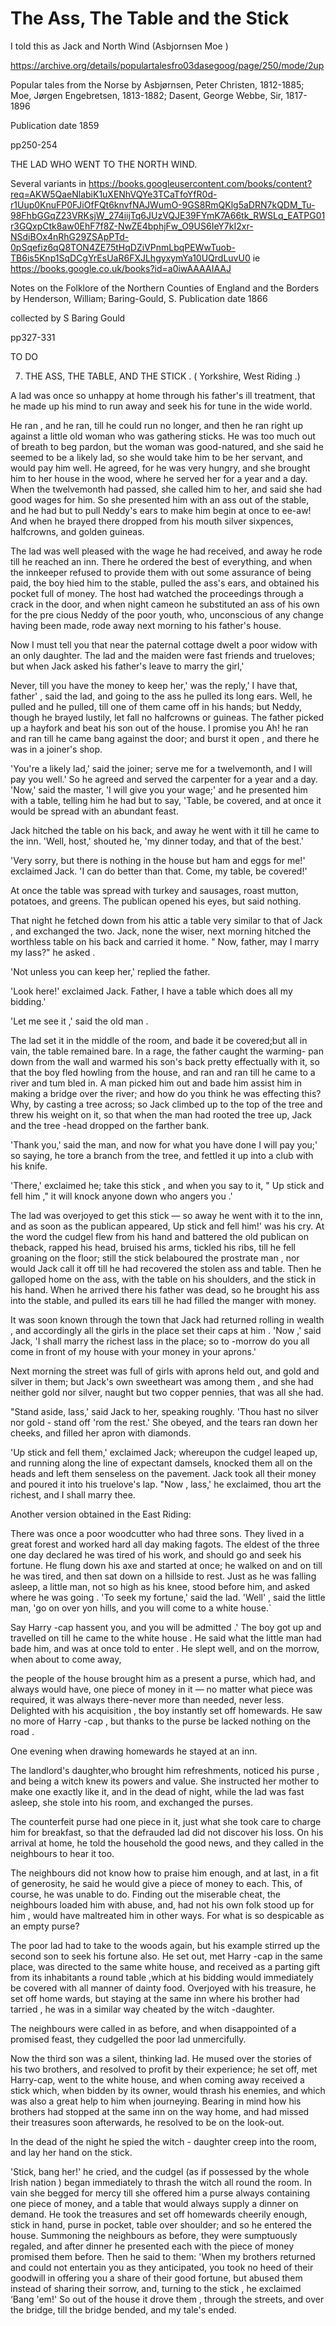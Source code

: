 # The Ass, The Table and the Stick

I told this as Jack and North Wind (Asbjornsen Moe )

https://archive.org/details/populartalesfro03dasegoog/page/250/mode/2up

Popular tales from the Norse
by Asbjørnsen, Peter Christen, 1812-1885; Moe, Jørgen Engebretsen, 1813-1882; Dasent, George Webbe, Sir, 1817-1896

Publication date 1859

pp250-254

THE LAD WHO WENT TO THE NORTH WIND.



Several variants in https://books.googleusercontent.com/books/content?req=AKW5QaeNlabiK1uXENhVQYe3TCaTfoYfR0d-r1Uup0KnuFP0FJiOfFQt6knvfNAJWumO-9GS8RmQKlg5aDRN7kQDM_Tu-98FhbGGqZ23VRKsjW_274iijTq6JUzVQJE39FYmK7A66tk_RWSLq_EATPG01r3GQxpCtk8aw0EhF7f8Z-NwZE4bphjFw_O9US6IeY7kI2xr-NSdiBOx4nRhG29ZSApPTd-0pSqefiz6qQ8TON4ZE75tHqDZiVPnmLbqPEWwTuob-TB6is5Knp1SqDCgYrEsUaR6FXJLhgyxymYa10UQrdLuvU0 ie https://books.google.co.uk/books?id=a0iwAAAAIAAJ

Notes on the Folklore of the Northern Counties of England and the Borders
by Henderson, William; Baring-Gould, S.
Publication date 1866

collected by S Baring Gould

pp327-331

TO DO

7. THE ASS, THE TABLE, AND THE STICK .
( Yorkshire, West Riding .)

A lad was once so unhappy at home through his father's ill treatment, that he made up his mind to run away and seek his for tune in the wide world.

He ran , and he ran, till he could run no longer, and then he ran right up against a little old woman who was gathering sticks. He was too much out of breath to beg pardon, but the woman was good-natured, and she said he seemed to be a likely lad, so she would take him to be her servant, and would pay him well. He agreed, for he was very hungry, and she brought him to her house in the wood, where he served her for a year and a day. When the twelvemonth had passed, she called him to her, and said she had good wages for him. So she presented him with an ass out of the stable, and he had but to pull Neddy's ears to make him begin at once to ee-aw! And when he brayed there dropped from his mouth silver sixpences, halfcrowns, and golden guineas.

The lad was well pleased with the wage he had received, and away he rode till he reached an inn. There he ordered the best of everything, and when the innkeeper refused to provide them with out some assurance of being paid, the boy hied him to the stable, pulled the ass's ears, and obtained his pocket full of money. The host had watched the proceedings through a crack in the door, and when night cameon he substituted an ass of his own for the pre cious Neddy of the poor youth, who, unconscious of any change having been made, rode away next morning to his father's house.

Now I must tell you that near the paternal cottage dwelt a poor widow with an only daughter. The lad and the maiden were fast friends and trueloves; but when Jack asked his father's leave to marry the girl,'

Never, till you have the money to keep her,' was the reply,' I have that, father' , said the lad, and going to the ass he pulled its long ears. Well, he pulled and he pulled, till one of them came off in his hands; but Neddy, though he brayed lustily, let fall no halfcrowns or guineas. The father picked up a hayfork and beat his son out of the house. I promise you Ah! he ran and ran till he came bang against the door; and burst it open , and there he was in a joiner's shop.

'You're a likely lad,' said the joiner; serve me for a twelvemonth, and I will pay you well.' So he agreed and served the carpenter for a year and a day. 'Now,' said the master, 'I will give you your wage;' and he presented him with a table, telling him he had but to say, 'Table, be covered, and at once it would be spread with an abundant feast.

Jack hitched the table on his back, and away he went with it till he came to the inn. 'Well, host,' shouted he, 'my dinner today, and that of the best.'

'Very sorry, but there is nothing in the house but ham and eggs for me!' exclaimed Jack. 'I can do better than that. Come, my table, be covered!'

At once the table was spread with turkey and sausages, roast mutton, potatoes, and greens. The publican opened his eyes, but said nothing.

That night he fetched down from his attic a table very similar to that of Jack , and exchanged the two. Jack, none the wiser, next morning hitched the worthless table on his back and carried it home. " Now, father, may I marry my lass?" he asked .

'Not unless you can keep her,' replied the father.

'Look here!' exclaimed Jack. Father, I have a table which does all my bidding.'

'Let me see it ,' said the old man .

The lad set it in the middle of the room, and bade it be covered;but all in vain, the table remained bare. In a rage, the father caught the warming- pan down from the wall and warmed his son's back pretty effectually with it, so that the boy fled howling from the house, and ran and ran till he came to a river and tum bled in. A man picked him out and bade him assist him in making a bridge over the river; and how do you think he was effecting this? Why, by casting a tree across; so Jack climbed up to the top of the tree and threw his weight on it, so that when the man had rooted the tree up, Jack and the tree -head dropped on the farther bank.

'Thank you,' said the man, and now for what you have done I
will pay you;' so saying, he tore a branch from the tree, and fettled it up into a club with his knife.

'There,' exclaimed he; take this stick , and when you say to it, " Up stick and fell him ," it will knock anyone down who angers you .'

The lad was overjoyed to get this stick — so away he went with it to the inn, and as soon as the publican appeared, Up stick and fell him!' was his cry. At the word the cudgel flew from his hand and battered the old publican on theback, rapped his head, bruised his arms, tickled his ribs, till he fell groaning on the floor; still the stick belaboured the prostrate man , nor would Jack call it off till he had recovered the stolen ass and table. Then he galloped home on the ass, with the table on his shoulders, and the stick in his hand. When he arrived there his father was dead, so he brought his ass into the stable, and pulled its ears till he had filled the manger with money.

It was soon known through the town that Jack had returned rolling in wealth , and accordingly all the girls in the place set their caps at him . 'Now ,' said Jack, 'I shall marry the richest lass in the place; so to -morrow do you all come in front of my house with your money in your aprons.'

Next morning the street was full of girls with aprons held out, and gold and silver in them; but Jack's own sweetheart was among them , and she had neither gold nor silver, naught but two copper pennies, that was all she had.

"Stand aside, lass,' said Jack to her, speaking roughly. 'Thou hast no silver nor gold - stand off 'rom the rest.' She obeyed, and the tears ran down her cheeks, and filled her apron with diamonds.

'Up stick and fell them,' exclaimed Jack; whereupon the cudgel leaped up, and running along the line of expectant damsels, knocked them all on the heads and left them senseless on the pavement. Jack took all their money and poured it into his truelove's lap. "Now , lass,' he exclaimed, thou art the richest, and I shall marry thee.

Another version obtained in the East Riding:

There was once a poor woodcutter who had three sons. They lived in a great forest and worked hard all day making fagots. The eldest of the three one day declared he was tired of his work, and should go and seek his fortune. He flung down his axe and started at once; he walked on and on till he was tired, and then sat down on a hillside to rest. Just as he was falling asleep, a little man, not so high as his knee, stood before him, and asked where he was going . 'To seek my fortune,' said the lad. 'Well' , said the little man, 'go on over yon hills, and you will come to a white house.`

Say Harry -cap hassent you, and you will be admitted .' The boy got up and travelled on till he came to the white house . He said what the little man had bade him, and was at once told to enter . He slept well, and on the morrow, when about to come away,

the people of the house brought him as a present a purse, which had, and always would have, one piece of money in it — no matter what piece was required, it was always there-never more than needed, never less. Delighted with his acquisition , the boy instantly set off homewards. He saw no more of Harry -cap , but thanks to the purse be lacked nothing on the road .

One evening when drawing homewards he stayed at an inn.

The landlord's daughter,who brought him refreshments, noticed his purse , and being a witch knew its powers and value. She instructed her mother to make one exactly like it, and in the dead of night, while the lad was fast asleep, she stole into his room, and exchanged the purses.

The counterfeit purse had one piece in it, just what she took care to charge him for breakfast, so that the defrauded lad did not discover his loss. On his arrival at home, he told the household the good news, and they called in the neighbours to hear it too.

The neighbours did not know how to praise him enough, and at last, in a fit of generosity, he said he would give a piece of money to each. This, of course, he was unable to do. Finding out the miserable cheat, the neighbours loaded him with abuse, and, had not his own folk stood up for him , would have maltreated him in other ways. For what is so despicable as an empty purse?

The poor lad had to take to the woods again, but his example stirred up the second son to seek his fortune also. He set out, met Harry -cap in the same place, was directed to the same white house, and received as a parting gift from its inhabitants a round table ,which at his bidding would immediately be covered with all manner of dainty food. Overjoyed with his treasure, he set off home wards, but staying at the same inn where his brother had tarried , he was in a similar way cheated by the witch -daughter.

The neighbours were called in as before, and when disappointed of a promised feast, they cudgelled the poor lad unmercifully.

Now the third son was a silent, thinking lad. He mused over the stories of his two brothers, and resolved to profit by their experience; he set off, met Harry-cap, went to the white house, and when coming away received a stick which, when bidden by its owner, would thrash his enemies, and which was also a great help to him when journeying. Bearing in mind how his brothers had stopped at the same inn on the way home, and had missed their treasures soon afterwards, he resolved to be on the look-out.

In the dead of the night he spied the witch - daughter creep into the room, and lay her hand on the stick.

'Stick, bang her!' he cried, and the cudgel (as if possessed by the whole Irish nation ) began immediately to thrash the witch all round the room. In vain she begged for mercy till she offered him a purse always containing one piece of money, and a table that would always supply a dinner on demand. He took the treasures and set off homewards cheerily enough, stick in hand, purse in pocket, table over shoulder; and so he entered the house. Summoning the neighbours as before, they were sumptuously regaled, and after dinner he presented each with the piece of money promised them before. Then he said to them: 'When my brothers returned and could not entertain you as they anticipated, you took no heed of their goodwill in offering you a share of their good fortune, but abused them instead of sharing their sorrow, and, turning to the stick , he exclaimed ‘Bang 'em!' So out of the house it drove them , through the streets, and over the bridge, till the bridge bended, and my tale's ended.
